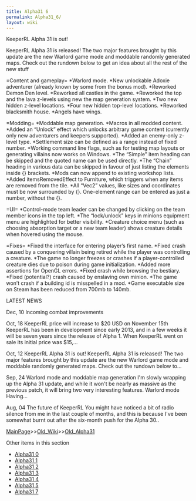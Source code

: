 ```yaml
---
title: Alpha31 6
permalink: Alpha31_6/
layout: wiki
---
```

KeeperRL Alpha 31 is out!

KeeperRL Alpha 31 is released! The two major features brought by this update are the new Warlord game mode and moddable randomly generated maps. Check out the rundown below to get an idea about all the rest of the new stuff

=Content and gameplay=
*Warlord mode.
*New unlockable Adoxie adventurer (already known by some from the bonus mod).
*Reworked Demon Den level.
*Reworked all castles in the game.
*Reworked the top and the lava z-levels using new the map generation system.
*Two new hidden z-level locations.
*Four new hidden top-level locations.
*Reworked blacksmith house.
*Angels have wings.

=Modding=
*Moddable map generation.
*Macros in all modded content.
*Added an “Unlock” effect which unlocks arbitrary game content (currently only new adventurers and keepers supported).
*Added an enemy-only z-level type.
*Settlement size can be defined as a range instead of fixed number.
*Working command line flags, such as for testing map layouts or generating villains now works on Windows.
*The “Simple” item heading can be skipped and the quoted name can be used directly.
*The “Chain” heading in various data can be skipped in favour of just listing the elements inside {} brackets.
*Mods can now append to existing workshop lists.
*Added itemsRemovedEffect to Furniture, which triggers when any items are removed from the tile.
*All “Vec2” values, like sizes and coordinates must be now surrounded by {}.
One-element range can be entered as just a number, without the {}.

=UI=
*Control-mode team leader can be changed by clicking on the team member icons in the top left.
*The “lock/unlock” keys in minions equipment menu are highlighted for better visibility.
*Creature choice menu (such as choosing absorption target or a new team leader) shows creature details when hovered using the mouse.

=Fixes=
*Fixed the interface for entering player’s first name.
*Fixed crash caused by a conquering villain being retired while the player was controlling a creature.
*The game no longer freezes or crashes if a player-controlled creature dies due to poison during game initialization.
*Added more assertions for OpenGL errors.
*Fixed crash while browsing the bestiary.
*Fixed (potential?) crash caused by enslaving own minion.
*The game won’t crash if a building id is misspelled in a mod.
*Game executable size on Steam has been reduced from 700mb to 140mb.

 LATEST NEWS

Dec, 10
Incoming combat improvements

Oct, 18
KeeperRL price will increase to $20 USD on November 15th
KeeperRL has been in development since early 2013, and in a few weeks it will be seven years since the release of Alpha 1. When KeeperRL went on sale its initial price was $15,...

Oct, 12
KeeperRL Alpha 31 is out!
KeeperRL Alpha 31 is released! The two major features brought by this update are the new Warlord game mode and moddable randomly generated maps. Check out the rundown below to...

Sep, 24
Warlord mode and moddable map generation
I'm slowly wrapping up the Alpha 31 update, and while it won't be nearly as massive as the previous patch, it will bring two very interesting features. Warlord mode Having...

Aug, 04
The future of KeeperRL
You might have noticed a bit of radio silence from me in the last couple of months, and this is because I've been somewhat burnt out after the six-month push for the Alpha 30..

[MainPage](/keeperrl_wiki/ "wikilink")>>[Old_Wiki](/keeperrl_wiki/Old_Wiki "wikilink")>>[Old_Alpha31](/keeperrl_wiki/Old_Alpha31 "wikilink")

Other items in this section
-    [Alpha31 0](/keeperrl_wiki/Alpha31_0 "wikilink")
-    [Alpha31 1](/keeperrl_wiki/Alpha31_1 "wikilink")
-    [Alpha31 2](/keeperrl_wiki/Alpha31_2 "wikilink")
-    [Alpha31 3](/keeperrl_wiki/Alpha31_3 "wikilink")
-    [Alpha31 4](/keeperrl_wiki/Alpha31_4 "wikilink")
-    [Alpha31 5](/keeperrl_wiki/Alpha31_5 "wikilink")
-    [Alpha31 7](/keeperrl_wiki/Alpha31_7 "wikilink")
